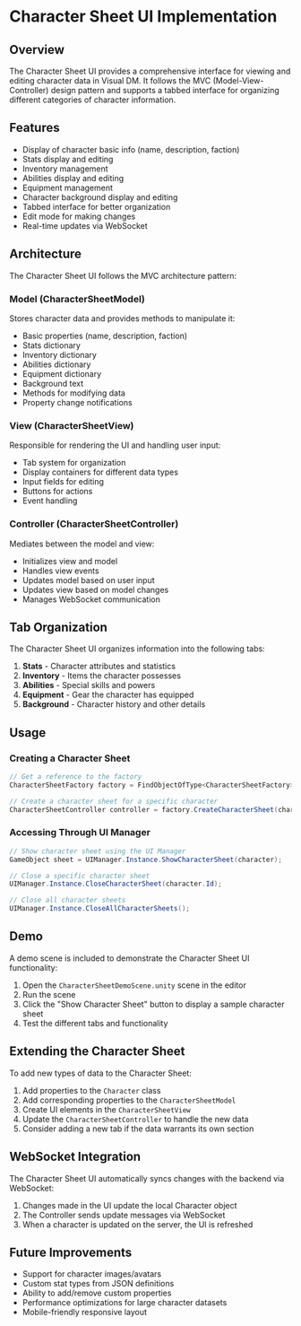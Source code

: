 # Character Sheet UI Implementation

## Overview

The Character Sheet UI provides a comprehensive interface for viewing and editing character data in Visual DM. It follows the MVC (Model-View-Controller) design pattern and supports a tabbed interface for organizing different categories of character information.

## Features

- Display of character basic info (name, description, faction)
- Stats display and editing
- Inventory management
- Abilities display and editing  
- Equipment management
- Character background display and editing
- Tabbed interface for better organization
- Edit mode for making changes
- Real-time updates via WebSocket

## Architecture

The Character Sheet UI follows the MVC architecture pattern:

### Model (CharacterSheetModel)

Stores character data and provides methods to manipulate it:

- Basic properties (name, description, faction)
- Stats dictionary
- Inventory dictionary
- Abilities dictionary
- Equipment dictionary
- Background text
- Methods for modifying data
- Property change notifications

### View (CharacterSheetView)

Responsible for rendering the UI and handling user input:

- Tab system for organization
- Display containers for different data types
- Input fields for editing
- Buttons for actions
- Event handling

### Controller (CharacterSheetController)

Mediates between the model and view:

- Initializes view and model
- Handles view events
- Updates model based on user input
- Updates view based on model changes
- Manages WebSocket communication

## Tab Organization

The Character Sheet UI organizes information into the following tabs:

1. **Stats** - Character attributes and statistics
2. **Inventory** - Items the character possesses
3. **Abilities** - Special skills and powers
4. **Equipment** - Gear the character has equipped
5. **Background** - Character history and other details

## Usage

### Creating a Character Sheet

```csharp
// Get a reference to the factory
CharacterSheetFactory factory = FindObjectOfType<CharacterSheetFactory>();

// Create a character sheet for a specific character
CharacterSheetController controller = factory.CreateCharacterSheet(character);
```

### Accessing Through UI Manager

```csharp
// Show character sheet using the UI Manager
GameObject sheet = UIManager.Instance.ShowCharacterSheet(character);

// Close a specific character sheet
UIManager.Instance.CloseCharacterSheet(character.Id);

// Close all character sheets
UIManager.Instance.CloseAllCharacterSheets();
```

## Demo

A demo scene is included to demonstrate the Character Sheet UI functionality:

1. Open the `CharacterSheetDemoScene.unity` scene in the editor
2. Run the scene
3. Click the "Show Character Sheet" button to display a sample character sheet
4. Test the different tabs and functionality

## Extending the Character Sheet

To add new types of data to the Character Sheet:

1. Add properties to the `Character` class
2. Add corresponding properties to the `CharacterSheetModel`
3. Create UI elements in the `CharacterSheetView`
4. Update the `CharacterSheetController` to handle the new data
5. Consider adding a new tab if the data warrants its own section

## WebSocket Integration

The Character Sheet UI automatically syncs changes with the backend via WebSocket:

1. Changes made in the UI update the local Character object
2. The Controller sends update messages via WebSocket
3. When a character is updated on the server, the UI is refreshed

## Future Improvements

- Support for character images/avatars
- Custom stat types from JSON definitions
- Ability to add/remove custom properties
- Performance optimizations for large character datasets
- Mobile-friendly responsive layout 